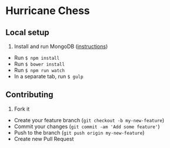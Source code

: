 # Hurricane Chess
## Local setup

1. Install and run MongoDB ([instructions](https://docs.mongodb.com/manual/tutorial/install-mongodb-on-os-x/))
- Run `$ npm install`
- Run `$ bower install`
- Run `$ npm run watch`
- In a separate tab, run `$ gulp`

## Contributing

1. Fork it
- Create your feature branch (`git checkout -b my-new-feature`)
- Commit your changes (`git commit -am 'Add some feature'`)
- Push to the branch (`git push origin my-new-feature`)
- Create new Pull Request

